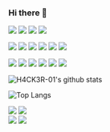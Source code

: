### Hi there 👋

![](https://img.shields.io/badge/OS-Linux-informational?style=for-the-badge&logo=linux&logoColor=white)
![](https://img.shields.io/badge/Editor-IntelliJ_IDEA-informational?style=for-the-badge&logo=intellij-idea&logoColor=white)
![](https://img.shields.io/badge/Editor-CLion-informational?style=for-the-badge&logo=clion&logoColor=white)
![](https://img.shields.io/badge/Editor-PyCharm-informational?style=for-the-badge&logo=pycharm&logoColor=white)

![](https://img.shields.io/badge/Code-Python-informational?style=for-the-badge&logo=python&logoColor=white)
![](https://img.shields.io/badge/Code-JavaScript-informational?style=for-the-badge&logo=javascript&logoColor=white)
![](https://img.shields.io/badge/Code-Java-informational?style=for-the-badge&logo=java&logoColor=white)
![](https://img.shields.io/badge/Code-C-informational?style=for-the-badge&logo=c&logoColor=white)
![](https://img.shields.io/badge/Code-HTML-informational?style=for-the-badge&logo=html&logoColor=white)
![](https://img.shields.io/badge/Code-CSS-informational?style=for-the-badge&logo=css&logoColor=white)

![](https://img.shields.io/badge/Shell-Bash-informational?style=for-the-badge&logo=gnu-bash&logoColor=white)
![](https://img.shields.io/badge/Tools-MySQL-informational?style=for-the-badge&logo=mysql&logoColor=white)
![](https://img.shields.io/badge/Tools-Docker-informational?style=for-the-badge&logo=docker&logoColor=white)
![](https://img.shields.io/badge/Tools-iobroker-informational?style=for-the-badge&logo=iobroker&logoColor=white)
![](https://img.shields.io/badge/Tools-pihole-informational?style=for-the-badge&logo=pihole&logoColor=white)
![](https://img.shields.io/badge/Tools-virtualbox-informational?style=for-the-badge&logo=virtualbox&logoColor=white)


![H4CK3R-01's github stats](https://github-readme-stats.vercel.app/api?username=h4ck3r-01&count_private=true&include_all_commits=true&show_icons=true)

![Top Langs](https://github-readme-stats.vercel.app/api/top-langs/?username=h4ck3r-01&langs_count=8)

![](https://img.shields.io/badge/Hardare-CPU:%20Ryzen%205%201600-informational?style=for-the-badge&logo=amd&logoColor=white)
![](https://img.shields.io/badge/Hardare-GPU:%20Sapphire%20RX%20580-informational?style=for-the-badge&logo=amd&logoColor=white)<br />
![](https://img.shields.io/badge/Hardare-SSD:%201TB%20NVMe%20/%20500GB%20SATA-informational?style=for-the-badge&logoColor=white)
![](https://img.shields.io/badge/Hardare-RAM:%2032GB-informational?style=for-the-badge&logoColor=white)
